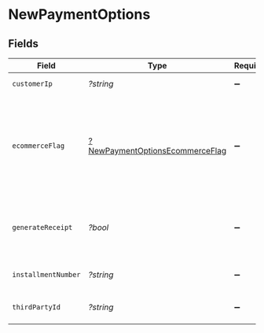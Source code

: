 # NewPaymentOptions


## Fields

| Field                                                                                      | Type                                                                                       | Required                                                                                   | Description                                                                                | Example                                                                                    |
| ------------------------------------------------------------------------------------------ | ------------------------------------------------------------------------------------------ | ------------------------------------------------------------------------------------------ | ------------------------------------------------------------------------------------------ | ------------------------------------------------------------------------------------------ |
| `customerIp`                                                                               | *?string*                                                                                  | :heavy_minus_sign:                                                                         | IP of the customer.                                                                        | 198.168.71.51                                                                              |
| `ecommerceFlag`                                                                            | [?NewPaymentOptionsEcommerceFlag](../../models/shared/NewPaymentOptionsEcommerceFlag.md)   | :heavy_minus_sign:                                                                         | Used to classify the style of transaction being performed. 2 = Recurring, 3 = Installment. |                                                                                            |
| `generateReceipt`                                                                          | *?bool*                                                                                    | :heavy_minus_sign:                                                                         | Receipt generated or not will be shown in `true` or `false`.                               | true                                                                                       |
| `installmentNumber`                                                                        | *?string*                                                                                  | :heavy_minus_sign:                                                                         | Number for the installment.                                                                | 12                                                                                         |
| `thirdPartyId`                                                                             | *?string*                                                                                  | :heavy_minus_sign:                                                                         | Identication number of third party.                                                        | partyid123                                                                                 |